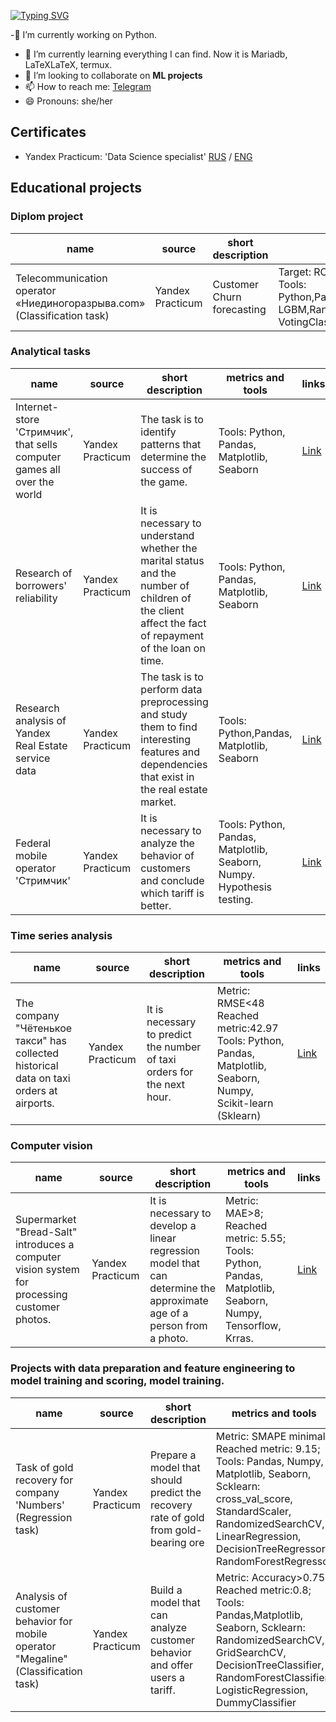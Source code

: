 [![Typing SVG](https://readme-typing-svg.demolab.com?font=Fira+Code&weight=600&size=40&pause=1000&color=C8F756&width=800&height=100&lines=Hi+there!+;Let's+start+our+acquaintance!+)](https://git.io/typing-svg)
<!--
**Vol4uk13/Vol4uk13** is a ✨ _special_ ✨ repository because its `README.md` (this file) appears on your GitHub profile.

Here are some ideas to get you started:-->

-🔭 I’m currently working on Python. 
- 🌱 I’m currently learning everything I can find. Now it is Mariadb, LaTeXLaTeX,  termux. 
- 👯 I’m looking to collaborate on **ML projects**
- 📫 How to reach me: [Telegram](https://t.me/VoL4uk13) 
- 😄 Pronouns: she/her

## Certificates

* Yandex Practicum: 'Data Science specialist' [RUS](https://github.com/Vol4uk13/Vol4uk13/blob/main/ff4c0bac-%D0%A0%D1%8B%D0%B6%D0%B0%D0%BA%D0%BE%D0%B2%D0%B0%20%D0%9C%D0%B0%D1%80%D0%B8%D1%8F%20%D0%9F%D0%B0%D0%B2%D0%BB%D0%BE%D0%B2%D0%BD%D0%B0_20232%D0%A6%D0%9F%D0%94%D0%A101045.pdf) / [ENG](https://github.com/Vol4uk13/Vol4uk13/blob/main/38465820-Ryzhakova%20Mariya_20232%D0%A6%D0%9F%D0%94%D0%A101045.pdf) 

## Educational projects

### Diplom project

| name | source | short description | metrics and tools | links |
| --- | --- | --- |  --- | --- |
| Telecommunication operator  «Ниединогоразрыва.com»  (Classification task) | Yandex  Practicum | Customer Churn forecasting | Target: ROC-AUC>0.85   Result: 0.93   Tools: Python,Pandas,Numpy,Optuna,Catboost,  LGBM,RandomizedSearchCV, Phik, VotingClassifier, Matplotlib,Seaborn | [Link](https://github.com/Vol4uk13/master/blob/master/Final_project/%D0%A4%D0%B8%D0%BD%D0%B0%D0%BB%D1%8C%D0%BD%D1%8B%D0%B9%20%D0%BF%D1%80%D0%BE%D0%B5%D0%BA%D1%82(%D0%9D%D0%B8%D0%B5%D0%B4%D0%B8%D0%BD%D0%BE%D0%B3%D0%BE%D1%80%D0%B0%D0%B7%D1%80%D1%8B%D0%B2%D0%B0.%D0%BA%D0%BE%D0%BC-%D0%BA%D0%BB%D0%B0%D1%81%D1%81%D0%B8%D1%84%D0%B8%D0%BA%D0%B0%D1%86%D0%B8%D1%8F).ipynb) |

### Analytical tasks

| name | source | short description | metrics and tools | links |
| --- | --- | --- |  --- | --- |
| Internet-store 'Стримчик',  that sells computer games all over the world | Yandex Practicum | The task is to identify patterns that determine the success of the game. | Tools: Python, Pandas, Matplotlib, Seaborn | [Link](https://github.com/Vol4uk13/master/tree/master/Control_project-1) |
| Research of borrowers' reliability | Yandex Practicum | It is necessary to understand whether the marital status and the number of children of the client affect the fact of repayment of the loan on time. | Tools: Python, Pandas, Matplotlib, Seaborn | [Link](https://github.com/Vol4uk13/master/tree/master/Data_preprocessing) |
| Research analysis of  Yandex Real Estate service data | Yandex Practicum | The task is to perform data preprocessing and study them to find interesting features and dependencies that exist in the real estate market. | Tools: Python,Pandas, Matplotlib, Seaborn | [Link](https://github.com/Vol4uk13/master/tree/master/Research_data_analysis) |
| Federal mobile operator 'Стримчик' | Yandex Practicum | It is necessary to analyze the behavior of customers and conclude which tariff is better. | Tools: Python, Pandas, Matplotlib, Seaborn, Numpy. Hypothesis testing. | [Link](https://github.com/Vol4uk13/master/tree/master/Statistical_data_analysis) |

### Time series analysis

| name | source | short description | metrics and tools | links |
| --- | --- | --- |  --- | --- |
|The company "Чëтенькое такси" has collected historical data on taxi orders at airports. | Yandex Practicum | It is necessary to predict the number of taxi orders for the next hour. | Metric: RMSE<48 Reached metric:42.97  Tools: Python, Pandas, Matplotlib, Seaborn, Numpy, Scikit-learn (Sklearn) | [Link](https://github.com/Vol4uk13/master/tree/master/Time_series) |

### Computer vision

| name | source | short description | metrics and tools | links |
| --- | --- | --- |  --- | --- |
| Supermarket "Bread-Salt" introduces a computer  vision system for processing customer photos. | Yandex Practicum | It is necessary to develop a linear regression model that can determine  the approximate age of a person from a photo. | Metric: MAE>8; Reached metric: 5.55; Tools: Python, Pandas, Matplotlib, Seaborn, Numpy, Tensorflow, Krras.  | [Link](https://github.com/Vol4uk13/master/tree/master/Computer_vision) |

### Projects with data preparation and feature engineering to model training and scoring, model training. 

| name | source | short description | metrics and tools | links |
| --- | --- | --- |  --- | --- |
| Task of gold recovery for company 'Numbers' (Regression task) | Yandex Practicum | Prepare a model that should predict the recovery rate of gold from gold-bearing ore | Metric: SMAPE minimal;  Reached metric: 9.15;   Tools: Pandas, Numpy, Matplotlib, Seaborn, Scklearn: cross_val_score, StandardScaler, RandomizedSearchCV, LinearRegression, DecisionTreeRegressor, RandomForestRegressor | [Link](https://github.com/Vol4uk13/master/tree/master/Control_project-2) |
| Analysis of customer behavior for mobile operator "Megaline" (Classification task) | Yandex Practicum | Build a model that can analyze customer behavior and offer users a tariff. | Metric: Accuracy>0.75; Reached metric:0.8; Tools: Pandas,Matplotlib, Seaborn, Scklearn: RandomizedSearchCV, GridSearchCV, DecisionTreeClassifier, RandomForestClassifier, LogisticRegression, DummyClassifier | [Link](https://github.com/Vol4uk13/master/tree/master/Introduction_to_ML) |
